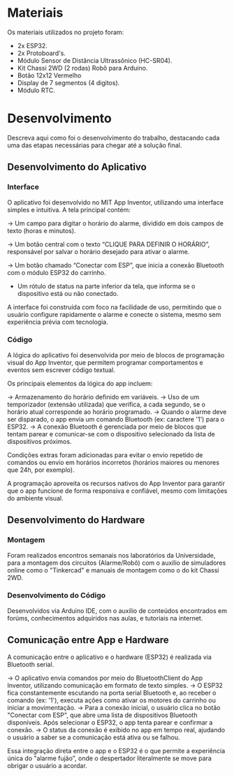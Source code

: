 
# Materiais

Os materiais utilizados no projeto foram:
- 2x ESP32.
- 2x Protoboard's.
- Módulo Sensor de Distância Ultrassônico (HC-SR04).
- Kit Chassi 2WD (2 rodas) Robô para Arduino.
- Botão 12x12 Vermelho
- Display de 7 segmentos (4 digitos).
- Módulo RTC.

# Desenvolvimento

Descreva aqui como foi o desenvolvimento do trabalho, destacando cada uma das etapas necessárias para chegar até a solução final.

## Desenvolvimento do Aplicativo

### Interface

O aplicativo foi desenvolvido no MIT App Inventor, utilizando uma interface simples e intuitiva. A tela principal contém:

  -> Um campo para digitar o horário do alarme, dividido em dois campos de texto (horas e minutos).

  -> Um botão central com o texto “CLIQUE PARA DEFINIR O HORÁRIO”, responsável por salvar o horário desejado para ativar o alarme.

  -> Um botão chamado “Conectar com ESP”, que inicia a conexão Bluetooth com o módulo ESP32 do carrinho.
   * Um rótulo de status na parte inferior da tela, que informa se o dispositivo está ou não conectado.

A interface foi construída com foco na facilidade de uso, permitindo que o usuário configure rapidamente o alarme e conecte o sistema, mesmo sem experiência prévia com tecnologia.


### Código

A lógica do aplicativo foi desenvolvida por meio de blocos de programação visual do App Inventor, que permitem programar comportamentos e eventos sem escrever código textual.

Os principais elementos da lógica do app incluem:

  -> Armazenamento do horário definido em variáveis.
  -> Uso de um temporizador (extensão utilizada) que verifica, a cada segundo, se o horário atual corresponde ao horário programado. 
  -> Quando o alarme deve ser disparado, o app envia um comando Bluetooth (ex: caractere '1') para o ESP32.
  -> A conexão Bluetooth é gerenciada por meio de blocos que tentam parear e comunicar-se com o dispositivo selecionado da lista de dispositivos próximos.

Condições extras foram adicionadas para evitar o envio repetido de comandos ou envio em horários incorretos (horários maiores ou menores que 24h, por exemplo).

A programação aproveita os recursos nativos do App Inventor para garantir que o app funcione de forma responsiva e confiável, mesmo com limitações do ambiente visual.

## Desenvolvimento do Hardware

### Montagem

Foram realizados encontros semanais nos laboratórios da Universidade, para a montagem dos circuitos (Alarme/Robô) com o auxílio de simuladores online como o "Tinkercad" e manuais de montagem como o do kit Chassi 2WD.

### Desenvolvimento do Código

Desenvolvidos via Arduino IDE, com o auxilio de conteúdos encontrados em forúms, conhecimentos adquiridos nas aulas, e tutoriais na internet.

## Comunicação entre App e Hardware

A comunicação entre o aplicativo e o hardware (ESP32) é realizada via Bluetooth serial.

  -> O aplicativo envia comandos por meio do BluetoothClient do App Inventor, utilizando comunicação em formato de texto simples.
  -> O ESP32 fica constantemente escutando na porta serial Bluetooth e, ao receber o comando (ex: '1'), executa ações como ativar os motores do carrinho ou iniciar a movimentação.
  -> Para a conexão inicial, o usuário clica no botão "Conectar com ESP", que abre uma lista de dispositivos Bluetooth disponíveis. Após selecionar o ESP32, o app tenta parear e confirmar a conexão.
  -> O status da conexão é exibido no app em tempo real, ajudando o usuário a saber se a comunicação está ativa ou se falhou.

Essa integração direta entre o app e o ESP32 é o que permite a experiência única do "alarme fujão", onde o despertador literalmente se move para obrigar o usuário a acordar.

